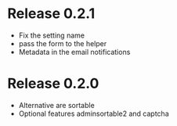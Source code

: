 # Release 0.2.1

* Fix the setting name
* pass the form to the helper
* Metadata in the email notifications

# Release 0.2.0

* Alternative are sortable
* Optional features adminsortable2 and captcha
